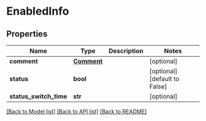 # EnabledInfo

## Properties
Name | Type | Description | Notes
------------ | ------------- | ------------- | -------------
**comment** | [**Comment**](Comment.md) |  | [optional] 
**status** | **bool** |  | [optional] [default to False]
**status_switch_time** | **str** |  | [optional] 

[[Back to Model list]](../README.md#documentation-for-models) [[Back to API list]](../README.md#documentation-for-api-endpoints) [[Back to README]](../README.md)


